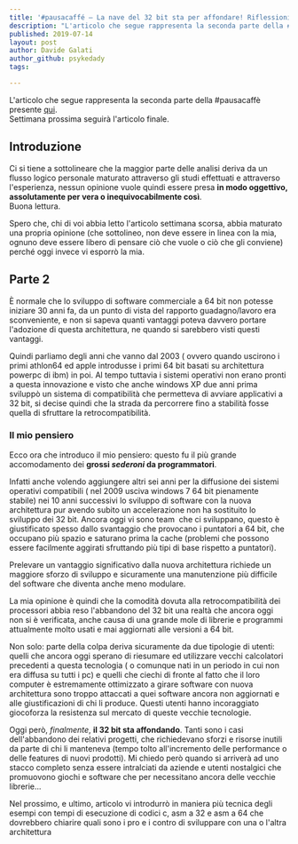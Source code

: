 ```yaml
---
title: '#pausacaffé – La nave del 32 bit sta per affondare! Riflessioni, storia e analisi (parte 2)'
description: "L'articolo che segue rappresenta la seconda parte della #pausacaffè presente.."
published: 2019-07-14
layout: post
author: Davide Galati
author_github: psykedady
tags:

---
```

L'articolo che segue rappresenta la seconda parte della #pausacaffè presente [qui](https://linuxhub.it/article/pausacaffe-la-nave-del-32-bit-sta-affondare-riflessioni-storia-e-analisi-parte-1 ).  
Settimana prossima seguirà l'articolo finale.

## Introduzione

Ci si tiene a sottolineare che la maggior parte delle analisi deriva da un flusso logico personale maturato attraverso gli studi effettuati e attraverso l'esperienza, nessun opinione vuole quindi essere presa **in modo oggettivo, assolutamente per vera o inequivocabilmente così**.  
Buona lettura.

Spero che, chi di voi abbia letto l'articolo settimana scorsa, abbia maturato una propria opinione (che sottolineo, non deve essere in linea con la mia, ognuno deve essere libero di pensare ciò che vuole o ciò che gli conviene) perché oggi invece vi esporrò la mia.

## Parte 2

È normale che lo sviluppo di software commerciale a 64 bit non potesse iniziare 30 anni fa, da un punto di vista del rapporto guadagno/lavoro era sconveniente, e non si sapeva quanti vantaggi poteva davvero portare l'adozione di questa architettura, ne quando si sarebbero visti questi vantaggi.

Quindi parliamo degli anni che vanno dal 2003 ( ovvero quando uscirono i primi athlon64 ed apple introdusse i primi 64 bit basati su architettura powerpc di ibm) in poi. Al tempo tuttavia i sistemi operativi non erano pronti a questa innovazione e visto che anche windows XP due anni prima sviluppò un sistema di compatibilità che permetteva di avviare applicativi a 32 bit, si decise quindi che la strada da percorrere fino a stabilità fosse quella di sfruttare la retrocompatibilità.

### Il mio pensiero

Ecco ora che introduco il mio pensiero: questo fu il più grande accomodamento dei **grossi _sederoni_ da programmatori**.

Infatti anche volendo aggiungere altri sei anni per la diffusione dei sistemi operativi compatibili ( nel 2009 usciva windows 7 64 bit pienamente stabile) nei 10 anni successivi lo sviluppo di software con la nuova architettura pur avendo subito un accelerazione non ha sostituito lo sviluppo dei 32 bit. Ancora oggi vi sono team  che ci sviluppano, questo è giustificato spesso dallo svantaggio che provocano i puntatori a 64 bit, che occupano più spazio e saturano prima la cache (problemi che possono essere facilmente aggirati sfruttando più tipi di base rispetto a puntatori).

Prelevare un vantaggio significativo dalla nuova architettura richiede un maggiore sforzo di sviluppo e sicuramente una manutenzione più difficile del software che diventa anche meno modulare. 

La mia opinione è quindi che la comodità dovuta alla retrocompatibilità dei processori abbia reso l'abbandono del 32 bit una realtà che ancora oggi non si è verificata, anche causa di una grande mole di librerie e programmi attualmente molto usati e mai aggiornati alle versioni a 64 bit.

Non solo: parte della colpa deriva sicuramente da due tipologie di utenti: quelli che ancora oggi sperano di riesumare ed utilizzare vecchi calcolatori precedenti a questa tecnologia ( o comunque nati in un periodo in cui non era diffusa su tutti i pc) e quelli che ciechi di fronte al fatto che il loro computer è estremamente ottimizzato a girare software con nuova architettura sono troppo attaccati a quei software ancora non aggiornati e alle giustificazioni di chi li produce. Questi utenti hanno incoraggiato giocoforza la resistenza sul mercato di queste vecchie tecnologie.

Oggi però, _finalmente_, **il 32 bit sta affondando**. Tanti sono i casi dell'abbandono dei relativi progetti, che richiedevano sforzi e risorse inutili da parte di chi li manteneva (tempo tolto all'incremento delle performance o delle features di nuovi prodotti). Mi chiedo però quando si arriverà ad uno stacco completo senza essere intralciati da aziende e utenti nostalgici che promuovono giochi e software che per necessitano ancora delle vecchie librerie...

Nel prossimo, e ultimo, articolo vi introdurrò in maniera più tecnica degli esempi con tempi di esecuzione di codici c, asm a 32 e asm a 64 che dovrebbero chiarire quali sono i pro e i contro di sviluppare con una o l'altra architettura